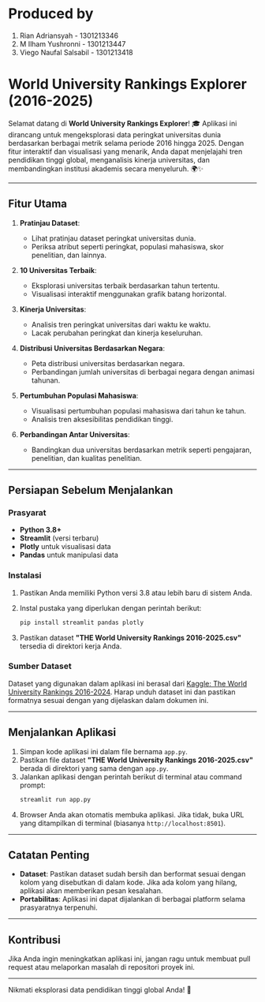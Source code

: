 # Produced by

1. Rian Adriansyah - 1301213346
2. M Ilham Yushronni - 1301213447
3. Viego Naufal Salsabil - 1301213418

# World University Rankings Explorer (2016-2025)

Selamat datang di **World University Rankings Explorer**! 🎓 Aplikasi ini dirancang untuk mengeksplorasi data peringkat universitas dunia berdasarkan berbagai metrik selama periode 2016 hingga 2025. Dengan fitur interaktif dan visualisasi yang menarik, Anda dapat menjelajahi tren pendidikan tinggi global, menganalisis kinerja universitas, dan membandingkan institusi akademis secara menyeluruh. 🌍✨

---

## **Fitur Utama**

1. **Pratinjau Dataset**:

   - Lihat pratinjau dataset peringkat universitas dunia.
   - Periksa atribut seperti peringkat, populasi mahasiswa, skor penelitian, dan lainnya.

2. **10 Universitas Terbaik**:

   - Eksplorasi universitas terbaik berdasarkan tahun tertentu.
   - Visualisasi interaktif menggunakan grafik batang horizontal.

3. **Kinerja Universitas**:

   - Analisis tren peringkat universitas dari waktu ke waktu.
   - Lacak perubahan peringkat dan kinerja keseluruhan.

4. **Distribusi Universitas Berdasarkan Negara**:

   - Peta distribusi universitas berdasarkan negara.
   - Perbandingan jumlah universitas di berbagai negara dengan animasi tahunan.

5. **Pertumbuhan Populasi Mahasiswa**:

   - Visualisasi pertumbuhan populasi mahasiswa dari tahun ke tahun.
   - Analisis tren aksesibilitas pendidikan tinggi.

6. **Perbandingan Antar Universitas**:
   - Bandingkan dua universitas berdasarkan metrik seperti pengajaran, penelitian, dan kualitas penelitian.

---

## **Persiapan Sebelum Menjalankan**

### **Prasyarat**

- **Python 3.8+**
- **Streamlit** (versi terbaru)
- **Plotly** untuk visualisasi data
- **Pandas** untuk manipulasi data

### **Instalasi**

1. Pastikan Anda memiliki Python versi 3.8 atau lebih baru di sistem Anda.
2. Instal pustaka yang diperlukan dengan perintah berikut:

   ```bash
   pip install streamlit pandas plotly
   ```

3. Pastikan dataset **"THE World University Rankings 2016-2025.csv"** tersedia di direktori kerja Anda.

### **Sumber Dataset**

Dataset yang digunakan dalam aplikasi ini berasal dari [Kaggle: The World University Rankings 2016-2024](https://www.kaggle.com/datasets/raymondtoo/the-world-university-rankings-2016-2024). Harap unduh dataset ini dan pastikan formatnya sesuai dengan yang dijelaskan dalam dokumen ini.

---

## **Menjalankan Aplikasi**

1. Simpan kode aplikasi ini dalam file bernama `app.py`.
2. Pastikan file dataset **"THE World University Rankings 2016-2025.csv"** berada di direktori yang sama dengan `app.py`.
3. Jalankan aplikasi dengan perintah berikut di terminal atau command prompt:
   ```bash
   streamlit run app.py
   ```
4. Browser Anda akan otomatis membuka aplikasi. Jika tidak, buka URL yang ditampilkan di terminal (biasanya `http://localhost:8501`).

---

## **Catatan Penting**

- **Dataset**: Pastikan dataset sudah bersih dan berformat sesuai dengan kolom yang disebutkan di dalam kode. Jika ada kolom yang hilang, aplikasi akan memberikan pesan kesalahan.
- **Portabilitas**: Aplikasi ini dapat dijalankan di berbagai platform selama prasyaratnya terpenuhi.

---

## **Kontribusi**

Jika Anda ingin meningkatkan aplikasi ini, jangan ragu untuk membuat pull request atau melaporkan masalah di repositori proyek ini.

---

Nikmati eksplorasi data pendidikan tinggi global Anda! 🌟
